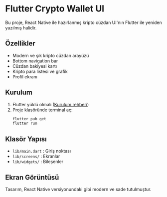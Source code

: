 # Flutter Crypto Wallet UI

Bu proje, React Native ile hazırlanmış kripto cüzdan UI'nın Flutter ile yeniden yazılmış halidir.

## Özellikler
- Modern ve şık kripto cüzdan arayüzü
- Bottom navigation bar
- Cüzdan bakiyesi kartı
- Kripto para listesi ve grafik
- Profil ekranı

## Kurulum
1. Flutter yüklü olmalı ([Kurulum rehberi](https://docs.flutter.dev/get-started/install))
2. Proje klasöründe terminal aç:
   ```bash
   flutter pub get
   flutter run
   ```

## Klasör Yapısı
- `lib/main.dart` : Giriş noktası
- `lib/screens/` : Ekranlar
- `lib/widgets/` : Bileşenler

## Ekran Görüntüsü
Tasarım, React Native versiyonundaki gibi modern ve sade tutulmuştur. 